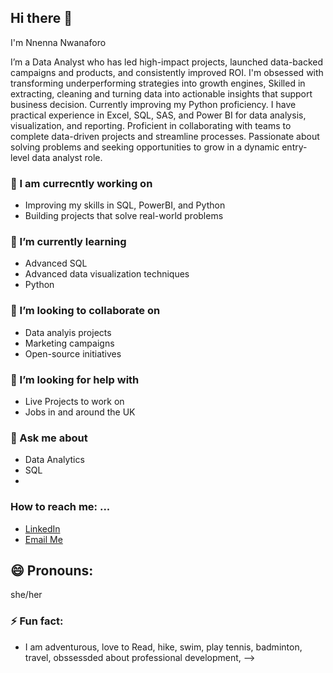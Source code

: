## Hi there 👋 
I'm Nnenna Nwanaforo

I’m a Data Analyst who has led high-impact projects, launched data-backed campaigns and products, and consistently improved ROI. I'm obsessed with transforming underperforming strategies into growth engines, Skilled in extracting, cleaning and turning data into actionable insights that support business decision. 
Currently improving my Python proficiency. I have practical experience in Excel, SQL, SAS, and Power BI for data analysis, visualization, and reporting. Proficient in collaborating with teams to complete data-driven projects and streamline processes. Passionate about solving problems and seeking opportunities to grow in a dynamic entry-level data analyst role.

### 🔭 I am currecntly working on 
- Improving my skills in SQL, PowerBI, and Python
- Building projects that solve real-world problems

### 🌱 I’m currently learning
- Advanced SQL
- Advanced data visualization techniques
- Python

### 👯 I’m looking to collaborate on 
- Data analyis projects
- Marketing campaigns
- Open-source initiatives

### 🤔 I’m looking for help with
- Live Projects to work on
- Jobs in and around the UK

### 💬 Ask me about
- Data Analytics
- SQL
- 

### How to reach me: ...
- [LinkedIn](https://linkedin.com/in/maryannnwanaforo/)
- [Email Me](mailto:your.email@example.com)

## 😄 Pronouns: 
she/her

###  ⚡ Fun fact:
- I am adventurous, love to Read, hike, swim, play tennis, badminton, travel, obssessded about professional development, 
-->
